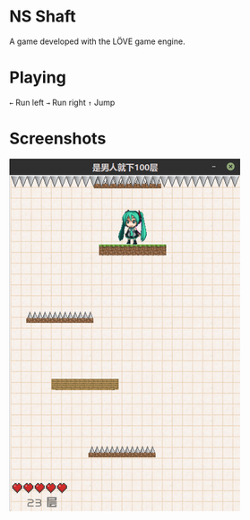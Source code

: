 # NS Shaft
A game developed with the LÖVE game engine.

# Playing
`←` Run left
`→` Run right
`↑` Jump

# Screenshots
![](screenshot.png)